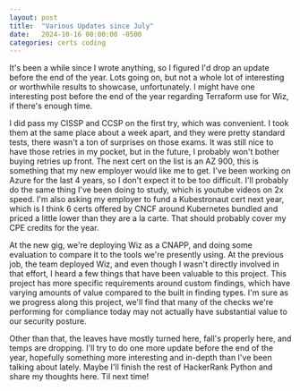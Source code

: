 ```yaml
---
layout: post
title:  "Various Updates since July"
date:   2024-10-16 00:00:00 -0500
categories: certs coding
---
```


It's been a while since I wrote anything, so I figured I'd drop an update before the end of the year. Lots going on, but not a whole lot of interesting or worthwhile results to showcase, unfortunately. I might have one interesting post before the end of the year regarding Terraform use for Wiz, if there's enough time.

I did pass my CISSP and CCSP on the first try, which was convenient. I took them at the same place about a week apart, and they were pretty standard tests, there wasn't a ton of surprises on those exams. It was still nice to have those retries in my pocket, but in the future, I probably won't bother buying retries up front. The next cert on the list is an AZ 900, this is something that my new employer would like me to get. I've been working on Azure for the last 4 years, so I don't expect it to be too difficult. I'll probably do the same thing I've been doing to study, which is youtube videos on 2x speed. I'm also asking my employer to fund a Kubestronaut cert next year, which is I think 6 certs offered by CNCF around Kubernetes bundled and priced a little lower than they are a la carte. That should probably cover my CPE credits for the year.

At the new gig, we're deploying Wiz as a CNAPP, and doing some evaluation to compare it to the tools we're presently using. At the previous job, the team deployed Wiz, and even though I wasn't directly involved in that effort, I heard a few things that have been valuable to this project. This project has more specific requirements around custom findings, which have varying amounts of value compared to the built in finding types. I'm sure as we progress along this project, we'll find that many of the checks we're performing for compliance today may not actually have substantial value to our security posture.

Other than that, the leaves have mostly turned here, fall's properly here, and temps are dropping. I'll try to do one more update before the end of the year, hopefully something more interesting and in-depth than I've been talking about lately. Maybe I'll finish the rest of HackerRank Python and share my thoughts here. Til next time!
